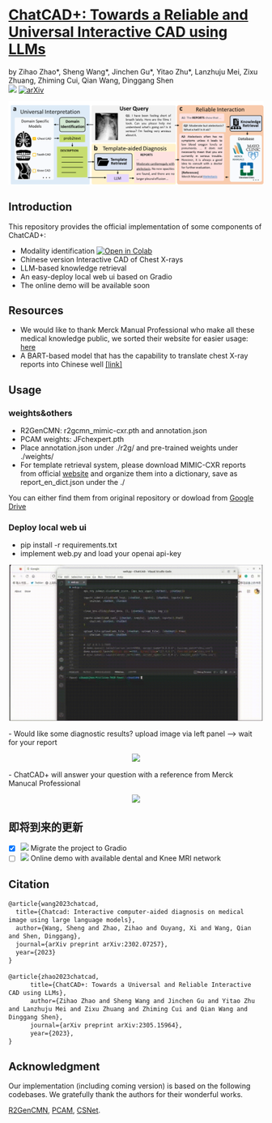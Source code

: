 # [ChatCAD+: Towards a Reliable and Universal Interactive CAD using LLMs](https://arxiv.org/abs/2305.15964)

by Zihao Zhao\*, Sheng Wang\*, Jinchen Gu*,
Yitao Zhu*, Lanzhuju Mei,
Zixu Zhuang, Zhiming Cui, Qian Wang, Dinggang Shen<br/>
<img src="https://img.shields.io/badge/Version-0.0.1--alpha-brightgreen">
[![arXiv](https://img.shields.io/badge/📃-arXiv-ff69b4)](https://arxiv.org/abs/2305.15964)

<!-- ![webpage](https://img.shields.io/badge/🖥-Website-9cf) -->

<div align="center">
  <img src="imgs/overview.png">
</div>

## Introduction

This repository provides the official implementation of some components of ChatCAD+:<br/>

- Modality identification <a src="https://colab.research.google.com/assets/colab-badge.svg" href="https://colab.research.google.com/drive/1mbBgkoyk4n_qAJasY5_cOAqg7I5WP1H7?usp=sharing">
  <img src="https://colab.research.google.com/assets/colab-badge.svg" alt="Open in Colab">
  </a>
- Chinese version Interactive CAD of Chest X-rays
- LLM-based knowledge retrieval
- An easy-deploy local web ui based on Gradio
- The online demo will be available soon

<!-- **[ChatCAD: Interactive Computer-Aided Diagnosis on Medical Image using Large Language Models](https://arxiv.org/abs/2302.07257)** <br/> -->

<!-- ## 最近更新

- <img src="https://img.shields.io/badge/Version-0.0.3--alpha-brightgreen">(2023.4.18): P-Tuning & 多轮对话 & 模型可靠性提升 -->

## Resources

- We would like to thank Merck Manual Professional who make all these medical knowledge public, we sorted their website for easier usage: [here](https://github.com/zhaozh10/ChatCAD/tree/main/engine_LLM/dataset)
- A BART-based model that has the capability to translate chest X-ray reports into Chinese well [[link]](https://huggingface.co/zhaozh/radiology-report-en-zh-ft-base)

## Usage

### weights&others

- R2GenCMN: r2gcmn_mimic-cxr.pth and annotation.json
- PCAM weights: JFchexpert.pth
- Place annotation.json under ./r2g/ and pre-trained weights under ./weights/
- For template retrieval system, please download MIMIC-CXR reports from official [website](https://physionet.org/content/mimic-cxr/2.0.0/) and organize them into a dictionary, save as report_en_dict.json under the ./

You can either find them from original repository or dowload from [Google Drive](https://drive.google.com/drive/folders/1l78ZbQ-9waZjz49BBtdKCDxxtznd2EoY?usp=sharing)

### Deploy local web ui

- pip install -r requirements.txt
- implement web.py and load your openai api-key
<p align="center">
  <img src="imgs/gr_init.gif" width=500px/>
  <br/>
</p>
- Would like some diagnostic results? upload image via left panel --> wait for your report
<p align="center">
   <img src="imgs/gr_cxr.gif" width=500px/>
   <br/>
 </p>
- ChatCAD+ will answer your question with a reference from Merck Manucal Professional
<p align="center">
   <img src="imgs/gr_msd.gif" width=500px/>
   <br/>
 </p>

## 即将到来的更新

- [x] <img src="https://img.shields.io/badge/Version-0.0.2--alpha-brightgreen"> Migrate the project to Gradio
- [ ] <img src="https://img.shields.io/badge/Version-0.0.3--alpha-brightgreen"> Online demo with available dental and Knee MRI network

## Citation

```
@article{wang2023chatcad,
  title={Chatcad: Interactive computer-aided diagnosis on medical image using large language models},
  author={Wang, Sheng and Zhao, Zihao and Ouyang, Xi and Wang, Qian and Shen, Dinggang},
  journal={arXiv preprint arXiv:2302.07257},
  year={2023}
}

@article{zhao2023chatcad,
      title={ChatCAD+: Towards a Universal and Reliable Interactive CAD using LLMs},
      author={Zihao Zhao and Sheng Wang and Jinchen Gu and Yitao Zhu and Lanzhuju Mei and Zixu Zhuang and Zhiming Cui and Qian Wang and Dinggang Shen},
      journal={arXiv preprint arXiv:2305.15964},
      year={2023},
}

```

## Acknowledgment

Our implementation (including coming version) is based on the following codebases. We gratefully thank the authors for their wonderful works.

[R2GenCMN](https://github.com/zhjohnchan/R2GenCMN), [PCAM](https://github.com/jfhealthcare/Chexpert), [CSNet](https://github.com/zixuzhuang/CSNet).
